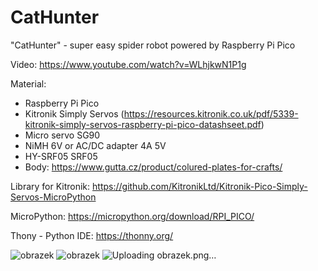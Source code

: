 # CatHunter
 "CatHunter" - super easy spider robot powered by Raspberry Pi Pico

Video:
https://www.youtube.com/watch?v=WLhjkwN1P1g

Material:

- Raspberry Pi Pico
- Kitronik Simply Servos (https://resources.kitronik.co.uk/pdf/5339-kitronik-simply-servos-raspberry-pi-pico-datashseet.pdf)
- Micro servo SG90
- NiMH 6V or AC/DC adapter 4A 5V
- HY-SRF05 SRF05
- Body: https://www.gutta.cz/product/colured-plates-for-crafts/


Library for Kitronik:
https://github.com/KitronikLtd/Kitronik-Pico-Simply-Servos-MicroPython

MicroPython:
https://micropython.org/download/RPI_PICO/

Thony - Python IDE:
https://thonny.org/

![obrazek](https://github.com/user-attachments/assets/037459ef-2290-447e-9232-8cee4701572a)
![obrazek](https://github.com/user-attachments/assets/ea8af646-57ac-40c6-a803-de6b6adfb3fe)
![Uploading obrazek.png…]()









